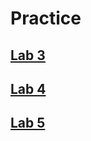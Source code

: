 # Practice

## [Lab 3](https://github.com/dungureanu-endava/pao/blob/main/Practice/Lab%2003.md)

## [Lab 4](https://github.com/dungureanu-endava/pao/blob/main/Practice/Lab%2004.md)

## [Lab 5](https://github.com/dungureanu-endava/pao/blob/main/Practice/Lab%2005.md)
